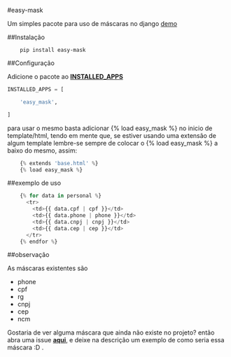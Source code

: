#easy-mask

Um simples pacote para uso de máscaras no django [demo]

##Instalação
```
    pip install easy-mask
```
    
##Configuração

Adicione o pacote ao [__INSTALLED_APPS__](https://docs.djangoproject.com/en/1.9/ref/settings/#installed-apps)

```python
INSTALLED_APPS = [

    'easy_mask',

]
```
para usar o mesmo basta adicionar {% load easy_mask %} no inicio de template/html, tendo em mente que, se estiver usando uma extensão de algum template lembre-se sempre de colocar o {% load easy_mask %} a baixo do mesmo, assim:

```python
    {% extends 'base.html' %}
    {% load easy_mask %}
```

##exemplo de uso
```python
    {% for data in personal %}
      <tr>
        <td>{{ data.cpf | cpf }}</td>
        <td>{{ data.phone | phone }}</td>
        <td>{{ data.cnpj | cnpj }}</td>
        <td>{{ data.cep | cep }}</td>
      </tr>
    {% endfor %}
```
##observação

As máscaras existentes são

- phone
- cpf
- rg
- cnpj
- cep
- ncm

Gostaria de ver alguma máscara que ainda não existe no projeto? então abra uma issue __[aqui]__, e deixe na descrição um exemplo de como seria essa máscara :D .

[aqui]:https://github.com/dhelbegor/easy-mask/issues
[demo]:https://easy-mask.herokuapp.com
